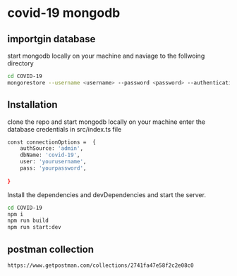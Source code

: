 # covid-19 mongodb

## importgin database
start mongodb locally on your machine and naviage to the follwoing directory
```sh
cd COVID-19
mongorestore --username <username> --password <password> --authenticationDatabase admin --db <database_name> /covid-19-dump


```

## Installation

clone the repo and start mongodb locally on your machine
enter the database credentials in src/index.ts file

```sh
const connectionOptions =  {
    authSource: 'admin',
    dbName: 'covid-19',
    user: 'yourusername',
    pass: 'yourpassword',
    
}

```

Install the dependencies and devDependencies and start the server.

```sh
cd COVID-19
npm i
npm run build
npm run start:dev
```
## postman collection
```sh
https://www.getpostman.com/collections/2741fa47e58f2c2e08c0
```



